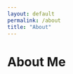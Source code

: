 ```yaml
---
layout: default
permalink: /about
title: "About"
---
```

<div class='wrap'>
  <h1>About Me</h1>
</div>
